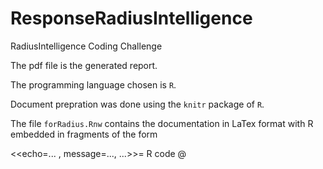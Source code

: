 # ResponseRadiusIntelligence
RadiusIntelligence Coding Challenge

The pdf file is the generated report.

The programming language chosen is `R`.

Document prepration was done using the `knitr` package of `R`.

The file `forRadius.Rnw` contains the documentation in LaTex format
with R embedded in fragments of the form

<<echo=... , message=..., ...>>=
R code
@
